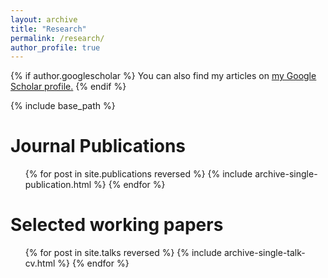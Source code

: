 ```yaml
---
layout: archive
title: "Research"
permalink: /research/
author_profile: true
---
```


{% if author.googlescholar %}
  You can also find my articles on <u><a href="{{author.googlescholar}}">my Google Scholar profile</a>.</u>
{% endif %}

{% include base_path %}

Journal Publications
======
  <ul>{% for post in site.publications reversed %}
    {% include archive-single-publication.html %}
  {% endfor %}</ul>
  
Selected working papers
======
  <ul>{% for post in site.talks reversed %}
    {% include archive-single-talk-cv.html %}
  {% endfor %}</ul>
